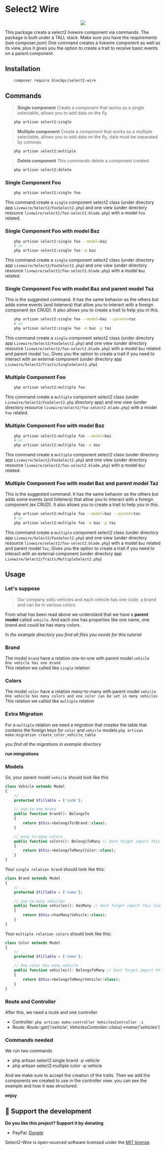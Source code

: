 # Select2 Wire

<p align="center"><a href="https://blockpc.cl" target="_blank"><img src="https://banners.beyondco.de/Select2%20Wire.png?theme=light&packageManager=composer+require&packageName=blockpc%2Fselect2-wire&pattern=architect&style=style_1&description=Select2+livewire+component&md=1&showWatermark=1&fontSize=100px&images=https%3A%2F%2Flaravel.com%2Fimg%2Flogomark.min.svg"></a></p>

This package create a select2 livewire component via commands.
The package is built under a TALL stack. Make sure you have the requirements (see composer.json)
One command creates a livewire component as well as its view, plus it gives you the option to create a trait to receive basic events on a parent component.

## Installation

```bash
    composer require blockpc/select2-wire
```

## Commands

> **Single component**
Create a component that works as a single selectable, allows you to add data on the fly

```bash
    php artisan select2:single
```

> **Multiple component**
Create a component that works as a multiple selectable, allows you to add data on the fly, data must be separated by commas

```bash
    php artisan select2:multiple
```

> **Delete component**
This commando delete a component created 

```bash
    php artisan select2:delete
```

### Single Component Foo

```bash
    php artisan select2:single foo
```

This command create a `single` component select2 class (under directory app `Livewire/Select2/FooSelect2.php`) and one view (under directory resource `livewire/select2/foo-select2.blade.php`) with a model `Foo` related.

### Single Component Foo with model Baz

```bash
    php artisan select2:single foo --model=baz
    # or
    php artisan select2:single foo -m baz
```

This command create a `single` component select2 class (under directory app `Livewire/Select2/FooSelect2.php`) and one view (under directory resource `livewire/select2/foo-select2.blade.php`) with a model `Baz` related.

### Single Component Foo with model Baz and parent model Taz

This is the suggested command. It has the same behavior as the others but adds some events (and listeners) that allow you to interact with a foreign component (ex CRUD). It also allows you to create a trait to help you in this.

```bash
    php artisan select2:single foo --model=baz --parent=taz
    # or
    php artisan select2:single foo -m baz -p taz
```

This command create a `single` component select2 class (under directory app `Livewire/Select2/FooSelect2.php`) and one view (under directory resource `livewire/select2/foo-select2.blade.php`) with a model `Baz` related and parent model `Taz`, Gives you the option to create a trait if you need to interact with an external component (under directory app `Livewire/Select2/Traits/SingleSelect2.php`)

### Multiple Component Foo

```bash
    php artisan select2:multiple foo
```

This command create a `multiple` component select2 class (under `Livewire/Select2/FooSelect2.php` directory app) and one view (under directory resource `livewire/select2/foo-select2.blade.php`) with a model `Foo` related.

### Multiple Component Foo with model Baz

```bash
    php artisan select2:multiple foo --model=baz
    # or
    php artisan select2:multiple foo -m baz
```

This command create a `multiple` component select2 class (under directory app `Livewire/Select2/FooSelect2.php`) and one view (under directory resource `livewire/select2/foo-select2.blade.php`) with a model `Baz` related.

### Multiple Component Foo with model Baz and parent model Taz

This is the suggested command. It has the same behavior as the others but adds some events (and listeners) that allow you to interact with a foreign component (ex CRUD). It also allows you to create a trait to help you in this.

```bash
    php artisan select2:multiple foo --model=baz --parent=taz
    # or
    php artisan select2:multiple foo -m baz -p taz
```

This command create a `multiple` component select2 class (under directory app `Livewire/Select2/FooSelect2.php`) and one view (under directory resource `livewire/select2/foo-select2.blade.php`) with a model `Baz` related and parent model `Taz`, Gives you the option to create a trait if you need to interact with an external component (under directory app `Livewire/Select2/Traits/MultipleSelect2.php`)

## Usage

### Let's suppose
> Our company sells vehicles and each vehicle has one code, a brand and can be in various colors.

From what has been read above we understand that we have a **parent model** called `vehicle`. And each one has properties like one name, one brand and could be has many colors.

_In the example directory you find all files you needs for this tutorial_

### Brand
The model `brand` have a relation one-to-one with parent model `vehicle`  
`One vehicle has one brand`  
This relation we called like `single` relation

### Colors
The model `color` have a relation many-to-many with parent model `vehicle` 
`One vehicle has many colors and one color can be set in many vehicles`  
This relation we called like `multiple` relation  

### Extra Migration
For a `multiple` relation we need a migration that creates the table that contains the foreign keys for `color` and `vehicle` models
`php artisan make:migration create_color_vehicle_table`

_you find all the migrations in example directory_

**run mingrations**

### Models
So, your parent model `vehicle` should look like this  

```php
class Vehicle extends Model
{
    // ... 
    protected $fillable = ['code'];

    // one-to-one brand
    public function brand(): BelongsTo
    {
        return $this->belongsTo(Brand::class);
    }

    // many-to-many colors
    public function colors(): BelongsToMany // Dont forget import this class
    {
        return $this->belongsToMany(Color::class);
    }
}
```

Your `single relation brand` should look like this:

```php
class Brand extends Model
{
    // ...
    protected $fillable = ['name'];

    // one-to-many vehicles 
    public function vehicles(): HasMany // Dont forget import this class
    {
        return $this->hasMany(Vehicle::class);
    }
}
```

Your `multiple relation colors` should look like this:

```php
class Color extends Model
{
    // ...
    protected $fillable = ['name'];

    // One color has many vehicle
    public function vehicles(): BelongsToMany // Dont forget import this class
    {
        return $this->belongsToMany(Vehicle::class);
    }
}
```

### Route and Controller
After this, we need a route and one controller

- Controller: `php artisan make:controller VehiclesController -i`
- Route: _Route::get('/vehicle', VehiclesController::class)->name('vehicles')_

### Commands needed
We run two commands

- php artisan select2:single brand -p vehicle
- php artisan select2:multiple color -p vehicle

And we make sure to accept the creation of the traits. Then we add the components we created to use in the controller view. you can see the example and how it was structured.

**enjoy**


## 💖 Support the development
**Do you like this project? Support it by donating**

- PayPal: [Donate](https://paypal.me/blockpc)

Select2-Wire is open-sourced software licensed under the [MIT license](LICENSE.md).